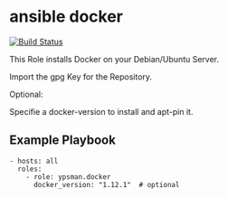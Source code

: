 ansible docker
==============
[![Build Status](https://travis-ci.org/ypsman/ansible-docker.svg?branch=master)](https://travis-ci.org/ypsman/ansible-docker)

This Role installs Docker on your Debian/Ubuntu Server.

Import the gpg Key for the Repository.

Optional:

Specifie a docker-version to install and apt-pin it.

Example Playbook
----------------

    - hosts: all
      roles:
        - role: ypsman.docker
          docker_version: "1.12.1"  # optional
